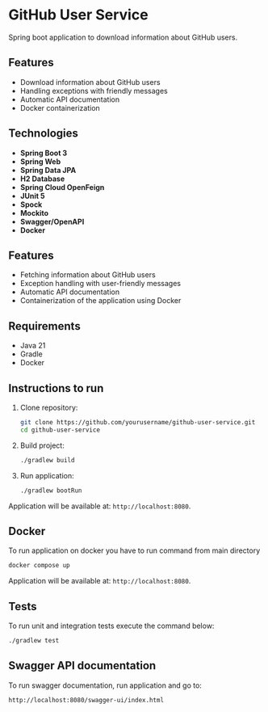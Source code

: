 # GitHub User Service

Spring boot application to download information about GitHub users.


## Features

- Download information about GitHub users
- Handling exceptions with friendly messages
- Automatic API documentation
- Docker containerization
  

## Technologies

- **Spring Boot 3**
- **Spring Web**
- **Spring Data JPA**
- **H2 Database**
- **Spring Cloud OpenFeign**
- **JUnit 5**
- **Spock**
- **Mockito**
- **Swagger/OpenAPI**
- **Docker**


## Features

- Fetching information about GitHub users
- Exception handling with user-friendly messages
- Automatic API documentation
- Containerization of the application using Docker


## Requirements

- Java 21
- Gradle
- Docker 


## Instructions to run

1. Clone repository:

    ```sh
    git clone https://github.com/yourusername/github-user-service.git
    cd github-user-service
    ```

2. Build project:

    ```sh
    ./gradlew build
    ```

3. Run application:

    ```sh
    ./gradlew bootRun
    ```

Application will be available at: `http://localhost:8080`.


## Docker

To run application on docker you have to run command 
from main directory

```sh
docker compose up
```

Application will be available at: `http://localhost:8080`.


## Tests

To run unit and integration tests execute the command below:

```sh
./gradlew test
```


## Swagger API documentation

To run swagger documentation, run application and go to: 

```
http://localhost:8080/swagger-ui/index.html
```
